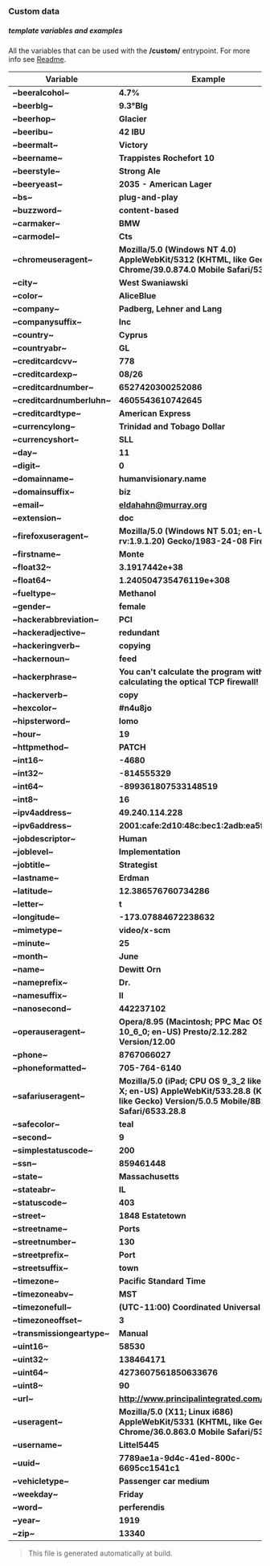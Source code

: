 ### Custom data 
##### template variables and examples

All the variables that can be used with the **/custom/** entrypoint.
For more info see [Readme](./README.md).

| Variable | Example |
|---------|--------|
| **&#126;beeralcohol&#126;** | **4.7%** |
| **&#126;beerblg&#126;** | **9.3°Blg** |
| **&#126;beerhop&#126;** | **Glacier** |
| **&#126;beeribu&#126;** | **42 IBU** |
| **&#126;beermalt&#126;** | **Victory** |
| **&#126;beername&#126;** | **Trappistes Rochefort 10** |
| **&#126;beerstyle&#126;** | **Strong Ale** |
| **&#126;beeryeast&#126;** | **2035 - American Lager** |
| **&#126;bs&#126;** | **plug-and-play** |
| **&#126;buzzword&#126;** | **content-based** |
| **&#126;carmaker&#126;** | **BMW** |
| **&#126;carmodel&#126;** | **Cts** |
| **&#126;chromeuseragent&#126;** | **Mozilla/5.0 (Windows NT 4.0) AppleWebKit/5312 (KHTML, like Gecko) Chrome/39.0.874.0 Mobile Safari/5312** |
| **&#126;city&#126;** | **West Swaniawski** |
| **&#126;color&#126;** | **AliceBlue** |
| **&#126;company&#126;** | **Padberg, Lehner and Lang** |
| **&#126;companysuffix&#126;** | **Inc** |
| **&#126;country&#126;** | **Cyprus** |
| **&#126;countryabr&#126;** | **GL** |
| **&#126;creditcardcvv&#126;** | **778** |
| **&#126;creditcardexp&#126;** | **08/26** |
| **&#126;creditcardnumber&#126;** | **6527420300252086** |
| **&#126;creditcardnumberluhn&#126;** | **4605543610742645** |
| **&#126;creditcardtype&#126;** | **American Express** |
| **&#126;currencylong&#126;** | **Trinidad and Tobago Dollar** |
| **&#126;currencyshort&#126;** | **SLL** |
| **&#126;day&#126;** | **11** |
| **&#126;digit&#126;** | **0** |
| **&#126;domainname&#126;** | **humanvisionary.name** |
| **&#126;domainsuffix&#126;** | **biz** |
| **&#126;email&#126;** | **eldahahn@murray.org** |
| **&#126;extension&#126;** | **doc** |
| **&#126;firefoxuseragent&#126;** | **Mozilla/5.0 (Windows NT 5.01; en-US; rv:1.9.1.20) Gecko/1983-24-08 Firefox/35.0** |
| **&#126;firstname&#126;** | **Monte** |
| **&#126;float32&#126;** | **3.1917442e&#43;38** |
| **&#126;float64&#126;** | **1.240504735476119e&#43;308** |
| **&#126;fueltype&#126;** | **Methanol** |
| **&#126;gender&#126;** | **female** |
| **&#126;hackerabbreviation&#126;** | **PCI** |
| **&#126;hackeradjective&#126;** | **redundant** |
| **&#126;hackeringverb&#126;** | **copying** |
| **&#126;hackernoun&#126;** | **feed** |
| **&#126;hackerphrase&#126;** | **You can&#39;t calculate the program without calculating the optical TCP firewall!** |
| **&#126;hackerverb&#126;** | **copy** |
| **&#126;hexcolor&#126;** | **#n4u8jo** |
| **&#126;hipsterword&#126;** | **lomo** |
| **&#126;hour&#126;** | **19** |
| **&#126;httpmethod&#126;** | **PATCH** |
| **&#126;int16&#126;** | **-4680** |
| **&#126;int32&#126;** | **-814555329** |
| **&#126;int64&#126;** | **-899361807533148519** |
| **&#126;int8&#126;** | **16** |
| **&#126;ipv4address&#126;** | **49.240.114.228** |
| **&#126;ipv6address&#126;** | **2001:cafe:2d10:48c:bec1:2adb:ea5f:e318** |
| **&#126;jobdescriptor&#126;** | **Human** |
| **&#126;joblevel&#126;** | **Implementation** |
| **&#126;jobtitle&#126;** | **Strategist** |
| **&#126;lastname&#126;** | **Erdman** |
| **&#126;latitude&#126;** | **12.386576760734286** |
| **&#126;letter&#126;** | **t** |
| **&#126;longitude&#126;** | **-173.07884672238632** |
| **&#126;mimetype&#126;** | **video/x-scm** |
| **&#126;minute&#126;** | **25** |
| **&#126;month&#126;** | **June** |
| **&#126;name&#126;** | **Dewitt Orn** |
| **&#126;nameprefix&#126;** | **Dr.** |
| **&#126;namesuffix&#126;** | **II** |
| **&#126;nanosecond&#126;** | **442237102** |
| **&#126;operauseragent&#126;** | **Opera/8.95 (Macintosh; PPC Mac OS X 10_6_0; en-US) Presto/2.12.282 Version/12.00** |
| **&#126;phone&#126;** | **8767066027** |
| **&#126;phoneformatted&#126;** | **705-764-6140** |
| **&#126;safariuseragent&#126;** | **Mozilla/5.0 (iPad; CPU OS 9_3_2 like Mac OS X; en-US) AppleWebKit/533.28.8 (KHTML, like Gecko) Version/5.0.5 Mobile/8B119 Safari/6533.28.8** |
| **&#126;safecolor&#126;** | **teal** |
| **&#126;second&#126;** | **9** |
| **&#126;simplestatuscode&#126;** | **200** |
| **&#126;ssn&#126;** | **859461448** |
| **&#126;state&#126;** | **Massachusetts** |
| **&#126;stateabr&#126;** | **IL** |
| **&#126;statuscode&#126;** | **403** |
| **&#126;street&#126;** | **1848 Estatetown** |
| **&#126;streetname&#126;** | **Ports** |
| **&#126;streetnumber&#126;** | **130** |
| **&#126;streetprefix&#126;** | **Port** |
| **&#126;streetsuffix&#126;** | **town** |
| **&#126;timezone&#126;** | **Pacific Standard Time** |
| **&#126;timezoneabv&#126;** | **MST** |
| **&#126;timezonefull&#126;** | **(UTC-11:00) Coordinated Universal Time-11** |
| **&#126;timezoneoffset&#126;** | **3** |
| **&#126;transmissiongeartype&#126;** | **Manual** |
| **&#126;uint16&#126;** | **58530** |
| **&#126;uint32&#126;** | **138464171** |
| **&#126;uint64&#126;** | **4273607561850633676** |
| **&#126;uint8&#126;** | **90** |
| **&#126;url&#126;** | **http://www.principalintegrated.com/strategic** |
| **&#126;useragent&#126;** | **Mozilla/5.0 (X11; Linux i686) AppleWebKit/5331 (KHTML, like Gecko) Chrome/36.0.863.0 Mobile Safari/5331** |
| **&#126;username&#126;** | **Littel5445** |
| **&#126;uuid&#126;** | **7789ae1a-9d4c-41ed-800c-6695cc1541c1** |
| **&#126;vehicletype&#126;** | **Passenger car medium** |
| **&#126;weekday&#126;** | **Friday** |
| **&#126;word&#126;** | **perferendis** |
| **&#126;year&#126;** | **1919** |
| **&#126;zip&#126;** | **13340** |



> This file is generated automatically at build.

